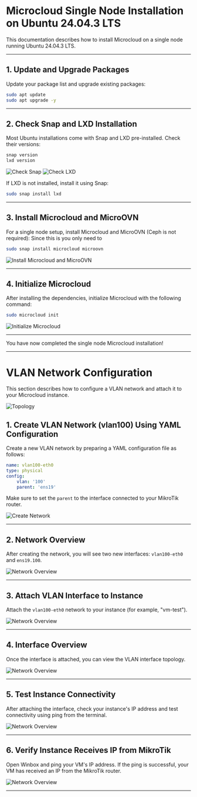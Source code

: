 # Microcloud Single Node Installation on Ubuntu 24.04.3 LTS

This documentation describes how to install Microcloud on a single node running Ubuntu 24.04.3 LTS.

---

## 1. Update and Upgrade Packages

Update your package list and upgrade existing packages:

```bash
sudo apt update
sudo apt upgrade -y
```

---

## 2. Check Snap and LXD Installation

Most Ubuntu installations come with Snap and LXD pre-installed. Check their versions:

```bash
snap version
lxd version
```

![Check Snap](images/snap-version.png)
![Check LXD](images/lxd-version.png)

If LXD is not installed, install it using Snap:

```bash
sudo snap install lxd
```

---

## 3. Install Microcloud and MicroOVN

For a single node setup, install Microcloud and MicroOVN (Ceph is not required):
Since this is you only need to
```bash
sudo snap install microcloud microovn
```

![Install Microcloud and MicroOVN](images/microcloud-and-microovn-install.png)

---

## 4. Initialize Microcloud

After installing the dependencies, initialize Microcloud with the following command:

```bash
sudo microcloud init
```

![Initialize Microcloud](images/microcloud-init.png)

---

You have now completed the single node Microcloud installation!

---

# VLAN Network Configuration

This section describes how to configure a VLAN network and attach it to your Microcloud instance.


![Topology](images/topology.png)

## 1. Create VLAN Network (vlan100) Using YAML Configuration

Create a new VLAN network by preparing a YAML configuration file as follows:

```yaml
name: vlan100-eth0
type: physical
config:
    vlan: '100'
    parent: 'ens19'
```

Make sure to set the `parent` to the interface connected to your MikroTik router.

![Create Network](images/create-network-vlan100.png)

---

## 2. Network Overview

After creating the network, you will see two new interfaces: `vlan100-eth0` and `ens19.100`.

![Network Overview](images/network-overview-1.png)

---

## 3. Attach VLAN Interface to Instance

Attach the `vlan100-eth0` network to your instance (for example, "vm-test").

![Network Overview](images/attach-network.png)

---

## 4. Interface Overview

Once the interface is attached, you can view the VLAN interface topology.

![Network Overview](images/network-overview-2.png)

---

## 5. Test Instance Connectivity

After attaching the interface, check your instance's IP address and test connectivity using ping from the terminal.

![Network Overview](images/vm-overview.png)

---

## 6. Verify Instance Receives IP from MikroTik

Open Winbox and ping your VM's IP address. If the ping is successful, your VM has received an IP from the MikroTik router.

![Network Overview](images/ping-from-mikrotik-to-vm.png)

---